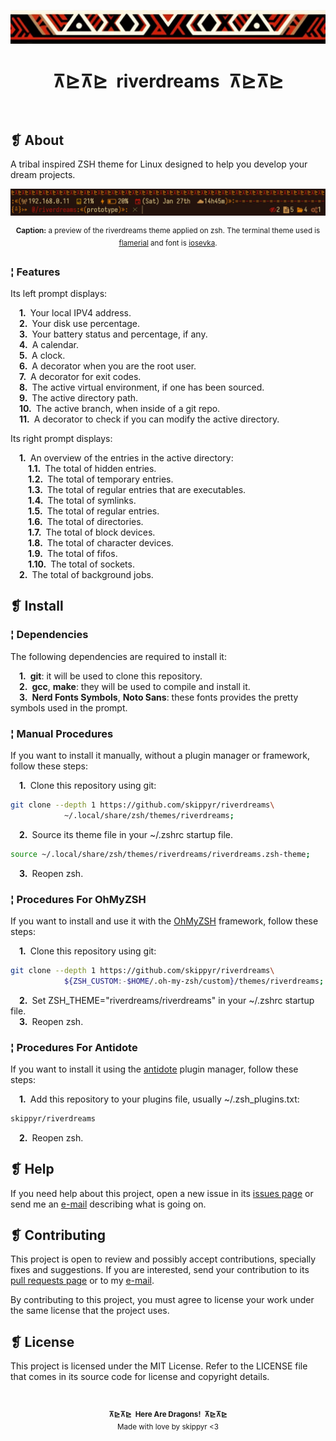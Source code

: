 <p align="center">
	<img src="imgs/ornament.webp" alt="" />
</p>
<h1 align="center">⊼⊵⊼⊵&ensp;riverdreams&ensp;⊼⊵⊼⊵</h1>
<p align="center">
	<img src="https://img.shields.io/github/license/skippyr/riverdreams?style=plastic&label=%E2%8A%B5%20license&labelColor=%2324130e&color=%23b8150d" alt="" />
	&nbsp;
	<img src="https://img.shields.io/github/v/tag/skippyr/riverdreams?style=plastic&label=%E2%8A%B5%20tag&labelColor=%2324130e&color=%23b8150d" alt="" />
	&nbsp;
	<img src="https://img.shields.io/github/commit-activity/t/skippyr/riverdreams?style=plastic&label=%E2%8A%B5%20commits&labelColor=%2324130e&color=%23b8150d" alt="" />
	&nbsp;
	<img src="https://img.shields.io/github/stars/skippyr/riverdreams?style=plastic&label=%E2%8A%B5%20stars&labelColor=%2324130e&color=%23b8150d" alt="" />
</p>

## ❡ About

A tribal inspired ZSH theme for Linux designed to help you develop your dream projects.

<p align="center"><img src="imgs/preview.webp" alt="" /></p>
<p align="center"><sup><strong>Caption:</strong> a preview of the riverdreams theme applied on zsh. The terminal theme used is <a href="https://github.com/skippyr/flamerial">flamerial</a> and font is <a href="https://github.com/be5invis/Iosevka">iosevka</a>.</sup></p>

### ¦ Features

Its left prompt displays:

&emsp;**1.**&ensp;Your local IPV4 address.\
&emsp;**2.**&ensp;Your disk use percentage.\
&emsp;**3.**&ensp;Your battery status and percentage, if any.\
&emsp;**4.**&ensp;A calendar.\
&emsp;**5.**&ensp;A clock.\
&emsp;**6.**&ensp;A decorator when you are the root user.\
&emsp;**7.**&ensp;A decorator for exit codes.\
&emsp;**8.**&ensp;The active virtual environment, if one has been sourced.\
&emsp;**9.**&ensp;The active directory path.\
&emsp;**10.**&ensp;The active branch, when inside of a git repo.\
&emsp;**11.**&ensp;A decorator to check if you can modify the active directory.

Its right prompt displays:

&emsp;**1.**&ensp;An overview of the entries in the active directory:\
&emsp;&emsp;**1.1.**&ensp;The total of hidden entries.\
&emsp;&emsp;**1.2.**&ensp;The total of temporary entries.\
&emsp;&emsp;**1.3.**&ensp;The total of regular entries that are executables.\
&emsp;&emsp;**1.4.**&ensp;The total of symlinks.\
&emsp;&emsp;**1.5.**&ensp;The total of regular entries.\
&emsp;&emsp;**1.6.**&ensp;The total of directories.\
&emsp;&emsp;**1.7.**&ensp;The total of block devices.\
&emsp;&emsp;**1.8.**&ensp;The total of character devices.\
&emsp;&emsp;**1.9.**&ensp;The total of fifos.\
&emsp;&emsp;**1.10.**&ensp;The total of sockets.\
&emsp;**2.**&ensp;The total of background jobs.

## ❡ Install

### ¦ Dependencies

The following dependencies are required to install it:

&emsp;**1.**&ensp;**git**: it will be used to clone this repository.\
&emsp;**2.**&ensp;**gcc**, **make**: they will be used to compile and install it.\
&emsp;**3.**&ensp;**Nerd Fonts Symbols**, **Noto Sans**: these fonts provides the pretty symbols used in the prompt.

### ¦ Manual Procedures

If you want to install it manually, without a plugin manager or framework, follow these steps:

&emsp;**1.**&ensp;Clone this repository using git:

```sh
git clone --depth 1 https://github.com/skippyr/riverdreams\
		    ~/.local/share/zsh/themes/riverdreams;
```

&emsp;**2.**&ensp;Source its theme file in your ~/.zshrc startup file.

```sh
source ~/.local/share/zsh/themes/riverdreams/riverdreams.zsh-theme;
```

&emsp;**3.**&ensp;Reopen zsh.

### ¦ Procedures For OhMyZSH

If you want to install and use it with the [OhMyZSH](https://github.com/ohmyzsh/ohmyzsh) framework, follow these steps:

&emsp;**1.**&ensp;Clone this repository using git:

```sh
git clone --depth 1 https://github.com/skippyr/riverdreams\
		    ${ZSH_CUSTOM:-$HOME/.oh-my-zsh/custom}/themes/riverdreams;
```

&emsp;**2.**&ensp;Set ZSH\_THEME="riverdreams/riverdreams" in your ~/.zshrc startup file.\
&emsp;**3.**&ensp;Reopen zsh.

### ¦ Procedures For Antidote

If you want to install it using the [antidote](https://github.com/mattmc3/antidote) plugin manager, follow these steps:

&emsp;**1.**&ensp;Add this repository to your plugins file, usually ~/.zsh_plugins.txt:

```sh
skippyr/riverdreams
```

&emsp;**2.**&ensp;Reopen zsh.

## ❡ Help

If you need help about this project, open a new issue in its [issues page](https://github.com/skippyr/riverdreams/issues) or send me an [e-mail](mailto:skippyr.developer@gmail.com) describing what is going on.

## ❡ Contributing

This project is open to review and possibly accept contributions, specially fixes and suggestions. If you are interested, send your contribution to its [pull requests page](https://github.com/skippyr/riverdreams/pulls) or to my [e-mail](mailto:skippyr.developer@gmail.com).

By contributing to this project, you must agree to license your work under the same license that the project uses.

## ❡ License

This project is licensed under the MIT License. Refer to the LICENSE file that comes in its source code for license and copyright details.

&nbsp;

<p align="center"><sup><strong>⊼⊵⊼⊵&ensp;Here Are Dragons!&ensp;⊼⊵⊼⊵</strong><br />Made with love by skippyr <3</sup></p>
